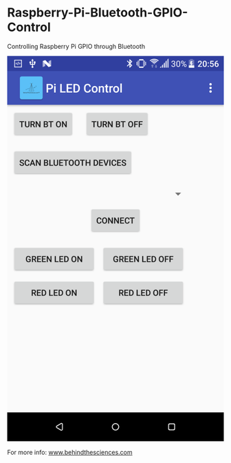 # Raspberry-Pi-Bluetooth-GPIO-Control
Controlling Raspberry Pi GPIO through Bluetooth

![Android App](Bluetooth_Control_Pi_GPIO.png)

For more info: www.behindthesciences.com
